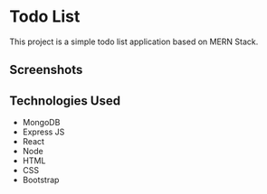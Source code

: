 # Todo List
This project is a simple todo list application based on MERN Stack.

## Screenshots

## Technologies Used
- MongoDB
- Express JS
- React
- Node
- HTML
- CSS
- Bootstrap
